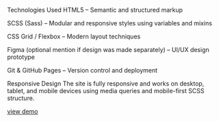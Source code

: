 Technologies Used
HTML5 – Semantic and structured markup

SCSS (Sass) – Modular and responsive styles using variables and mixins

CSS Grid / Flexbox – Modern layout techniques

Figma (optional mention if design was made separately) – UI/UX design prototype

Git & GitHub Pages – Version control and deployment

Responsive Design
The site is fully responsive and works on desktop, tablet, and mobile devices using media queries and mobile-first SCSS structure.

[view demo](https://katerina-uralova.github.io/bodyshape/)

